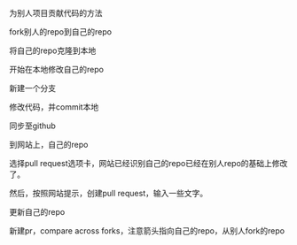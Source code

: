 为别人项目贡献代码的方法

fork别人的repo到自己的repo

将自己的repo克隆到本地

开始在本地修改自己的repo

新建一个分支

修改代码，并commit本地

同步至github

到网站上，自己的repo

选择pull request选项卡，网站已经识别自己的repo已经在别人repo的基础上修改了。

然后，按照网站提示，创建pull request，输入一些文字。

更新自己的repo

新建pr，compare across forks，注意箭头指向自己的repo，从别人fork的repo


